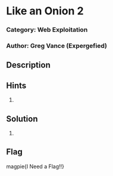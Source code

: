# Like an Onion 2

### Category: Web Exploitation
### Author: Greg Vance (Expergefied)

## Description


## Hints
1. 

## Solution
1. 

## Flag
magpie{I Need a Flag!!}
